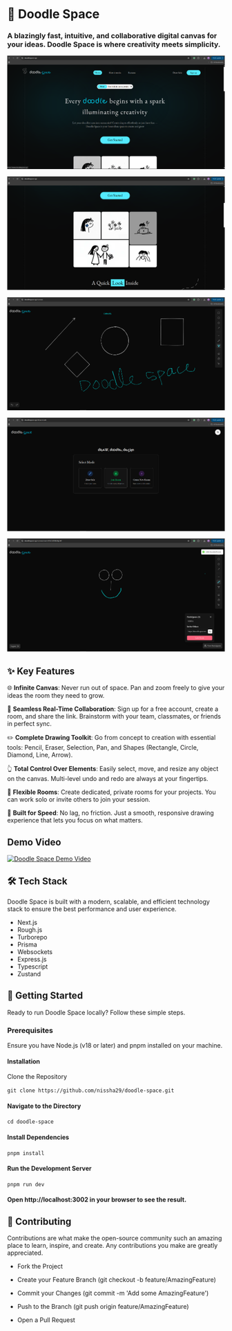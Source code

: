 # 🎨 Doodle Space

### A blazingly fast, intuitive, and collaborative digital canvas for your ideas. Doodle Space is where creativity meets simplicity.

![Alt Text](./assets/landingPage.png)

![Alt Text](./assets/landingPage2.png)

![Alt Text](./assets/canvas.png)

![Alt Text](./assets/draw-mode.png)

![Alt Text](./assets/collab.png)

## ✨ Key Features
🌐 **Infinite Canvas**: Never run out of space. Pan and zoom freely to give your ideas the room they need to grow.

🤝 **Seamless Real-Time Collaboration**: Sign up for a free account, create a room, and share the link. Brainstorm with your team, classmates, or friends in perfect sync.

✏️ **Complete Drawing Toolkit**: Go from concept to creation with essential tools: Pencil, Eraser, Selection, Pan, and Shapes (Rectangle, Circle, Diamond, Line, Arrow).

👆 **Total Control Over Elements**: Easily select, move, and resize any object on the canvas. Multi-level undo and redo are always at your fingertips.

🚪 **Flexible Rooms**: Create dedicated, private rooms for your projects. You can work solo or invite others to join your session.

🚀 **Built for Speed**: No lag, no friction. Just a smooth, responsive drawing experience that lets you focus on what matters.

## Demo Video

[![Doodle Space Demo Video](https://img.youtube.com/vi/Bw6PRJb1gDs/maxresdefault.jpg)](https://www.youtube.com/watch?v=Bw6PRJb1gDs)


## 🛠️ Tech Stack
Doodle Space is built with a modern, scalable, and efficient technology stack to ensure the best performance and user experience.

- Next.js 
- Rough.js 
- Turborepo 
- Prisma 
- Websockets 
- Express.js 
- Typescript 
- Zustand


## 🚀 Getting Started
Ready to run Doodle Space locally? Follow these simple steps.

### Prerequisites
Ensure you have Node.js (v18 or later) and pnpm installed on your machine.

#### Installation
Clone the Repository

```git clone https://github.com/nissha29/doodle-space.git```

#### Navigate to the Directory

```cd doodle-space```

#### Install Dependencies

```pnpm install```

#### Run the Development Server

```pnpm run dev```

#### Open http://localhost:3002 in your browser to see the result.

## 🙌 Contributing
Contributions are what make the open-source community such an amazing place to learn, inspire, and create. Any contributions you make are greatly appreciated.

- Fork the Project

- Create your Feature Branch (git checkout -b feature/AmazingFeature)

- Commit your Changes (git commit -m 'Add some AmazingFeature')

- Push to the Branch (git push origin feature/AmazingFeature)

- Open a Pull Request

